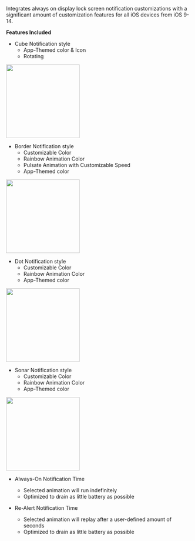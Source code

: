 Integrates always on display lock screen notification customizations with a significant amount of customization features for all iOS devices from iOS 9-14.

**Features Included**  
 * Cube Notification style
   * App-Themed color & Icon
   * Rotating
 <img src="https://user-images.githubusercontent.com/41803725/114985801-16115280-9e48-11eb-8947-17dc62836140.PNG" width="200">  

* Border Notification style
   * Customizable Color
   * Rainbow Animation Color
   * Pulsate Animation with Customizable Speed
   * App-Themed color
<img src="https://user-images.githubusercontent.com/41803725/114984690-d72ecd00-9e46-11eb-827c-baea4339db73.png" width="200">  

 * Dot Notification style
   * Customizable Color
   * Rainbow Animation Color
   * App-Themed color
<img src="https://user-images.githubusercontent.com/41803725/114985169-57edc900-9e47-11eb-9085-de347974066d.png" width="200">  

 * Sonar Notification style
   * Customizable Color
   * Rainbow Animation Color
   * App-Themed color
<img src="https://user-images.githubusercontent.com/41803725/114985348-8f5c7580-9e47-11eb-9901-77b17c6b61c2.png" width="200">  

 * Always-On Notification Time
   * Selected animation will run indefinitely
   * Optimized to drain as little battery as possible  

 * Re-Alert Notification Time
   * Selected animation will replay after a user-defined amount of seconds
   * Optimized to drain as little battery as possible  
